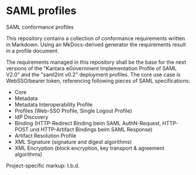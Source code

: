 # SAML profiles
SAML conformance profiles

This repository contains a collection of conformance requirements written in Markdown. Using an MkDocs-derived generator the requirements result in a profile document.

The requirements managed in this repository shall be the base for the next versions of the "Kantara eGovernment Implementation Profile of SAML V2.0" and the "saml2int v0.2" deployment profiles. The core use case is WebSSO/bearer token, referencing following pieces of SAML specifications:
*	Core
*	Metadata
*	Metadata Interoperability Profile
*	Profiles (Web-SSO Profile, Single Logout Profile)
*	IdP Discovery
*	Binding (HTTP-Redirect Binding beim SAML AuthN-Request, HTTP-POST und HTTP-Artifact Bindings beim SAML Response)
*	Artifact Resolution Profile
*	XML Signature (signature and digest algorithms)
*	XML Encryption (block encryption, key transport & agreement algorithms)

Project-specific markup:
t.b.d.
